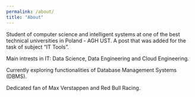 ```yaml
---
permalink: /about/
title: "About"
---
```


Student of computer science and intelligent systems at one of the best technical universities in Poland - AGH UST. A post that was added for the task of subject “IT Tools”.

Main intrests in IT: Data Science, Data Engineering and Cloud Engineering.

Currently exploring functionalities of Database Management Systems (DBMS).

Dedicated fan of Max Verstappen and Red Bull Racing.
